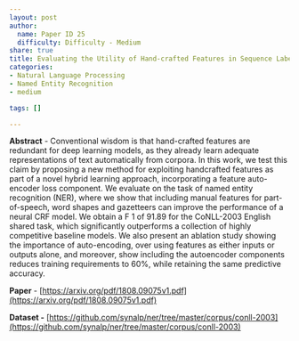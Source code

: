 ```yaml
---
layout: post
author:
  name: Paper ID 25
  difficulty: Difficulty - Medium
share: true
title: Evaluating the Utility of Hand-crafted Features in Sequence Labelling∗
categories:
- Natural Language Processing
- Named Entity Recognition
- medium

tags: []

---
```

**Abstract** - Conventional wisdom is that hand-crafted features are redundant for deep learning models, as they already learn adequate representations of text automatically from corpora. In this work, we test this claim by proposing a new method for exploiting handcrafted features as part of a novel hybrid learning approach, incorporating a feature auto-encoder loss component. We evaluate on the task of named entity recognition (NER), where we show that including manual features for part-of-speech, word shapes and gazetteers can improve the performance of a neural CRF model. We obtain a F 1 of 91.89 for the CoNLL-2003 English shared task, which significantly outperforms a collection of highly competitive baseline models. We also present an ablation study showing the importance of auto-encoding, over using features as either inputs or outputs alone, and moreover, show including the autoencoder components reduces training requirements to 60%, while retaining the same predictive accuracy.

**Paper** - [https://arxiv.org/pdf/1808.09075v1.pdf](https://arxiv.org/pdf/1808.09075v1.pdf)

**Dataset -** [https://github.com/synalp/ner/tree/master/corpus/conll-2003](https://github.com/synalp/ner/tree/master/corpus/conll-2003)
    